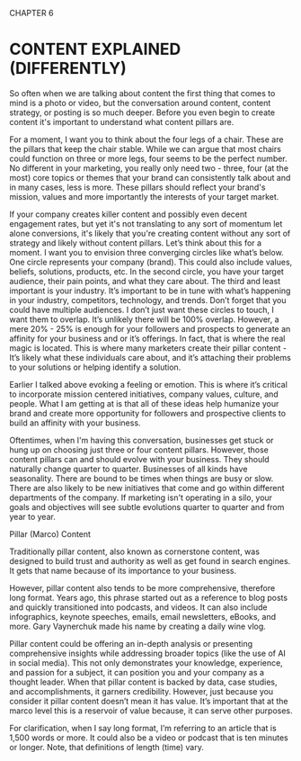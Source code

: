 CHAPTER 6

# CONTENT EXPLAINED (DIFFERENTLY)

So often when we are talking about content the first thing that comes to mind is a photo or video, but the conversation around content, content strategy, or posting is so much deeper. Before you even begin to create content it's important to understand what content pillars are.

For a moment, I want you to think about the four legs of a chair. These are the pillars that keep the chair stable. While we can argue that most chairs could function on three or more legs, four seems to be the perfect number.  No different in your marketing, you really only need two - three, four (at the most) core topics or themes that your brand can consistently talk about and in many cases, less is more. These pillars should reflect your brand's mission, values and more importantly the interests of your target market.

If your company creates killer content and possibly even decent engagement rates, but yet it's not translating to any sort of momentum let alone conversions, it's likely that you're creating content without any sort of strategy and likely without content pillars. Let’s think about this for a moment. I want you to envision three converging circles like what’s below. One circle represents your company (brand). This could also include values, beliefs, solutions, products, etc. In the second circle, you have your target audience, their pain points, and what they care about. The third and least important is your industry. It’s important to be in tune with what’s happening in your industry, competitors, technology, and trends. Don’t forget that you could have multiple audiences. I don’t just want these circles to touch, I want them to overlap. It’s unlikely there will be 100% overlap. However, a mere 20% - 25% is enough for your followers and prospects to generate an affinity for your business and or it’s offerings. In fact, that is where the real magic is located. This is where many marketers create their pillar content - It’s likely what these individuals care about, and it’s attaching their problems to your solutions or helping identify a solution.

Earlier I talked above evoking a feeling or emotion. This is where it’s critical to incorporate mission centered initiatives, company values, culture, and people. What I am getting at is that all of these ideas help humanize your brand and create more opportunity for followers and prospective clients to build an affinity with your business.

Oftentimes, when I'm having this conversation, businesses get stuck or hung up on choosing just three or four content pillars. However, those content pillars can and should evolve with your business. They should naturally change quarter to quarter. Businesses of all kinds have seasonality. There are bound to be times when things are busy or slow. There are also likely to be new initiatives that come and go within different departments of the company. If marketing isn't operating in a silo, your goals and objectives will see subtle evolutions quarter to quarter and from year to year.

Pillar (Marco) Content

Traditionally pillar content, also known as cornerstone content, was designed to build trust and authority as well as get found in search engines. It gets that name because of its importance to your business.

However, pillar content also tends to be more comprehensive, therefore long format. Years ago, this phrase started out as a reference to blog posts and quickly transitioned into podcasts, and videos. It can also include infographics, keynote speeches, emails, email newsletters, eBooks, and more. Gary Vaynerchuk made his name by creating a daily wine vlog.

Pillar content could be offering an in-depth analysis or presenting comprehensive insights while addressing broader topics (like the use of AI in social media). This not only demonstrates your knowledge, experience, and passion for a subject, it can position you and your company as a thought leader. When that pillar content is backed by data, case studies, and accomplishments, it garners credibility. However, just because you consider it pillar content doesn’t mean it has value. It’s important that at the marco level this is a reservoir of value because, it can serve other purposes.

For clarification, when I say long format, I’m referring to an article that is 1,500 words or more. It could also be a video or podcast that is ten minutes or longer. Note, that definitions of length (time) vary.